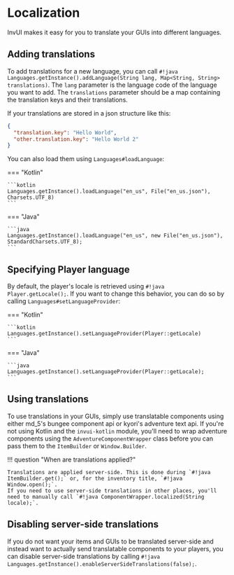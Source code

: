 # Localization

InvUI makes it easy for you to translate your GUIs into different languages.

## Adding translations

To add translations for a new language, you can call `#!java Languages.getInstance().addLanguage(String lang, Map<String, String> translations)`.
The `lang` parameter is the language code of the language you want to add. The `translations` parameter should be a
map containing the translation keys and their translations.

If your translations are stored in a json structure like this:

```json title="en_us.json"
{
  "translation.key": "Hello World",
  "other.translation.key": "Hello World 2"
}
```

You can also load them using `Languages#loadLanguage`:

=== "Kotlin"

    ```kotlin
    Languages.getInstance().loadLanguage("en_us", File("en_us.json"), Charsets.UTF_8)
    ```

=== "Java"

    ```java
    Languages.getInstance().loadLanguage("en_us", new File("en_us.json"), StandardCharsets.UTF_8);
    ```

## Specifying Player language

By default, the player's locale is retrieved using `#!java Player.getLocale();`. If you want to change this behavior, you can
do so by calling `Languages#setLanguageProvider`:

=== "Kotlin"

    ```kotlin
    Languages.getInstance().setLanguageProvider(Player::getLocale)
    ```

=== "Java"

    ```java
    Languages.getInstance().setLanguageProvider(Player::getLocale);
    ```

## Using translations

To use translations in your GUIs, simply use translatable components using either md_5's bungee component api or kyori's
adventure text api. If you're not using Kotlin and the `invui-kotlin` module, you'll need to wrap adventure components
using the `AdventureComponentWrapper` class before you can pass them to the `ItemBuilder` or `Window.Builder`.

!!! question "When are translations applied?"

    Translations are applied server-side. This is done during `#!java ItemBuilder.get();` or, for the inventory title, `#!java Window.open();`.  
    If you need to use server-side translations in other places, you'll need to manually call `#!java ComponentWrapper.localized(String locale);`.

## Disabling server-side translations

If you do not want your items and GUIs to be translated server-side and instead want to actually send translatable
components to your players, you can disable server-side translations by calling `#!java Languages.getInstance().enableServerSideTranslations(false);`.